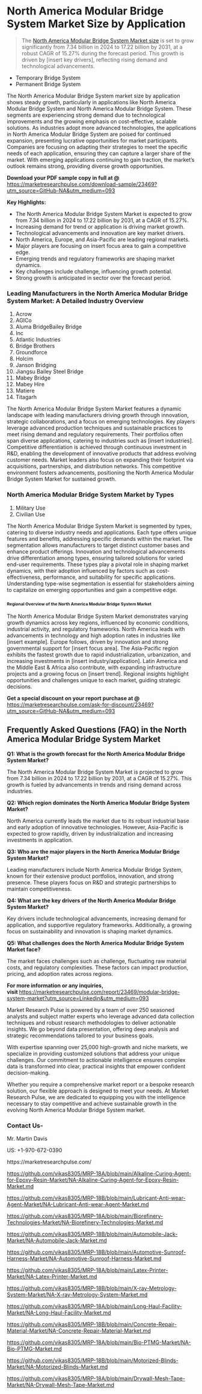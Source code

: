 <h1>North America Modular Bridge System Market&nbsp;Size by Application</h1><blockquote><p>The <a href="https://marketresearchpulse.com/download-sample/23469?utm_source=GitHub-NA&amp;utm_medium=093">North America Modular Bridge System Market size</a> is set to grow significantly from 7.34 billion in 2024 to 17.22 billion by 2031, at a robust CAGR of 15.27% during the forecast period. This growth is driven by [insert key drivers], reflecting rising demand and technological advancements.</p></blockquote><ul><li>Temporary Bridge System<li> Permanent Bridge System</li></ul><p>The North America Modular Bridge System market size by application shows steady growth, particularly in applications like North America Modular Bridge System and North America Modular Bridge System. These segments are experiencing strong demand due to technological improvements and the growing emphasis on cost-effective, scalable solutions. As industries adopt more advanced technologies, the applications in North America Modular Bridge System are poised for continued expansion, presenting lucrative opportunities for market participants. Companies are focusing on adapting their strategies to meet the specific needs of each application, ensuring they can capture a larger share of the market. With emerging applications continuing to gain traction, the market’s outlook remains strong, providing diverse growth opportunities.</p><p><strong>Download your PDF sample copy in full at @ </strong><a href="https://marketresearchpulse.com/download-sample/23469?utm_source=GitHub-NA&amp;utm_medium=093">https://marketresearchpulse.com/download-sample/23469?utm_source=GitHub-NA&amp;utm_medium=093</a></p><p><strong>Key Highlights: </strong></p><ul><li>The North America Modular Bridge System Market is expected to grow from 7.34 billion in 2024 to 17.22 billion by 2031, at a CAGR of 15.27%.</li><li>Increasing demand for trend or application is driving market growth.</li><li>Technological advancements and innovation are key market drivers.</li><li>North America, Europe, and Asia-Pacific are leading regional markets.</li><li>Major players are focusing on insert focus area to gain a competitive edge.</li><li>Emerging trends and regulatory frameworks are shaping market dynamics.</li><li>Key challenges include challenge, influencing growth potential.</li><li>Strong growth is anticipated in sector over the forecast period.</li></ul><h3>Leading Manufacturers in the North America Modular Bridge System Market: A Detailed Industry Overview</h3><ol><li>Acrow</li><li>AGICo</li><li>Aluma BridgeBailey Bridge</li><li>Inc</li><li>Atlantic Industries</li><li>Bridge Brothers</li><li>Groundforce</li><li>Holcim</li><li>Janson Bridging</li><li>Jiangsu Bailey Steel Bridge</li><li>Mabey Bridge</li><li>Mabey Hire</li><li>Matiere</li><li>Titagarh</li></ol><div class="flex max-w-full flex-col flex-grow"><div class="min-h-8 text-message flex w-full flex-col items-end gap-2 whitespace-normal break-words [.text-message+&amp;]:mt-5" dir="auto" data-message-author-role="assistant" data-message-id="fd8432e4-4910-450d-b182-61b7bfb0a01f" data-message-model-slug="gpt-4o"><div class="flex w-full flex-col gap-1 empty:hidden first:pt-[3px]"><div class="markdown prose w-full break-words dark:prose-invert light"><p>The North America Modular Bridge System Market features a dynamic landscape with leading manufacturers driving growth through innovation, strategic collaborations, and a focus on emerging technologies. Key players leverage advanced production techniques and sustainable practices to meet rising demand and regulatory requirements. Their portfolios often span diverse applications, catering to industries such as [insert industries]. Competitive differentiation is achieved through continuous investment in R&amp;D, enabling the development of innovative products that address evolving customer needs. Market leaders also focus on expanding their footprint via acquisitions, partnerships, and distribution networks. This competitive environment fosters advancements, positioning the North America Modular Bridge System Market for sustained growth.</p></div></div></div></div><h3>North America Modular Bridge System Market by Types</h3><ol><li>Military Use<li> Civilian Use</li></ol><div class="flex max-w-full flex-col flex-grow"><div class="min-h-8 text-message flex w-full flex-col items-end gap-2 whitespace-normal break-words [.text-message+&amp;]:mt-5" dir="auto" data-message-author-role="assistant" data-message-id="084470be-0bb7-4664-bddf-5156b4f41249" data-message-model-slug="gpt-4o-mini"><div class="flex w-full flex-col gap-1 empty:hidden first:pt-[3px]"><div class="markdown prose w-full break-words dark:prose-invert light"><p>The North America Modular Bridge System Market is segmented by types, catering to diverse industry needs and applications. Each type offers unique features and benefits, addressing specific demands within the market. The segmentation allows manufacturers to target distinct customer bases and enhance product offerings. Innovation and technological advancements drive differentiation among types, ensuring tailored solutions for varied end-user requirements. These types play a pivotal role in shaping market dynamics, with their adoption influenced by factors such as cost-effectiveness, performance, and suitability for specific applications. Understanding type-wise segmentation is essential for stakeholders aiming to capitalize on emerging opportunities and gain a competitive edge.</p></div></div></div></div><h3><span style="font-size: 11px;">Regional Overview of the North America Modular Bridge System Market</span></h3><div class="flex max-w-full flex-col flex-grow"><div class="min-h-8 text-message flex w-full flex-col items-end gap-2 whitespace-normal break-words [.text-message+&amp;]:mt-5" dir="auto" data-message-author-role="assistant" data-message-id="e9038762-ce64-4e30-91c9-9bd413514231" data-message-model-slug="gpt-4o-mini"><div class="flex w-full flex-col gap-1 empty:hidden first:pt-[3px]"><div class="markdown prose w-full break-words dark:prose-invert light"><p>The North America Modular Bridge System Market demonstrates varying growth dynamics across key regions, influenced by economic conditions, industrial activity, and regulatory frameworks. North America leads with advancements in technology and high adoption rates in industries like [insert example]. Europe follows, driven by innovation and strong governmental support for [insert focus area]. The Asia-Pacific region exhibits the fastest growth due to rapid industrialization, urbanization, and increasing investments in [insert industry/application]. Latin America and the Middle East &amp; Africa also contribute, with expanding infrastructure projects and a growing focus on [insert trend]. Regional insights highlight opportunities and challenges unique to each market, guiding strategic decisions.</p></div></div></div></div><p><strong>Get a special discount on your report purchase at @ </strong><a href="https://marketresearchpulse.com/ask-for-discount/23469?utm_source=GitHub-NA&amp;utm_medium=093">https://marketresearchpulse.com/ask-for-discount/23469?utm_source=GitHub-NA&amp;utm_medium=093</a></p><h2>Frequently Asked Questions (FAQ) in the North America Modular Bridge System Market</h2><p><strong>Q1: What is the growth forecast for the North America Modular Bridge System Market?</strong></p><p>The North America Modular Bridge System Market is projected to grow from 7.34 billion in 2024 to 17.22 billion by 2031, at a CAGR of 15.27%. This growth is fueled by advancements in trends and rising demand across industries.</p><p><strong>Q2: Which region dominates the North America Modular Bridge System Market?</strong></p><p>North America currently leads the market due to its robust industrial base and early adoption of innovative technologies. However, Asia-Pacific is expected to grow rapidly, driven by industrialization and increasing investments in application.</p><p><strong>Q3: Who are the major players in the North America Modular Bridge System Market?</strong></p><p>Leading manufacturers include North America Modular Bridge System, known for their extensive product portfolios, innovation, and strong presence. These players focus on R&amp;D and strategic partnerships to maintain competitiveness.</p><p><strong>Q4: What are the key drivers of the North America Modular Bridge System Market?</strong></p><p>Key drivers include technological advancements, increasing demand for application, and supportive regulatory frameworks. Additionally, a growing focus on sustainability and innovation is shaping market dynamics.</p><p><strong>Q5: What challenges does the North America Modular Bridge System Market face?</strong></p><p>The market faces challenges such as challenge, fluctuating raw material costs, and regulatory complexities. These factors can impact production, pricing, and adoption rates across regions.</p><p><strong>For more information or any inquiries, visit&nbsp;</strong><a href="https://marketresearchpulse.com/report/23469/modular-bridge-system-market?utm_source=Linkedin&utm_medium=093">https://marketresearchpulse.com/report/23469/modular-bridge-system-market?utm_source=Linkedin&utm_medium=093</a></p><p>Market Research Pulse is powered by a team of over 250 seasoned analysts and subject matter experts who leverage advanced data collection techniques and robust research methodologies to deliver actionable insights. We go beyond data presentation, offering deep analysis and strategic recommendations tailored to your business goals.</p><p>With expertise spanning over 25,000 high-growth and niche markets, we specialize in providing customized solutions that address your unique challenges. Our commitment to actionable intelligence ensures complex data is transformed into clear, practical insights that empower confident decision-making.</p><p>Whether you require a comprehensive market report or a bespoke research solution, our flexible approach is designed to meet your needs. At Market Research Pulse, we are dedicated to equipping you with the intelligence necessary to stay competitive and achieve sustainable growth in the evolving North America Modular Bridge System market.</p><h3><strong>Contact Us-</strong></h3><p>Mr. Martin Davis</p><p>US: +1-970-672-0390</p><p>https://marketresearchpulse.com/</p><p><a href="https://github.com/vikas8305/MRP-18A/blob/main/Alkaline-Curing-Agent-for-Epoxy-Resin-Market/NA-Alkaline-Curing-Agent-for-Epoxy-Resin-Market.md">https://github.com/vikas8305/MRP-18A/blob/main/Alkaline-Curing-Agent-for-Epoxy-Resin-Market/NA-Alkaline-Curing-Agent-for-Epoxy-Resin-Market.md</a></p><p><a href="https://github.com/vikas8305/MRP-18B/blob/main/Lubricant-Anti-wear-Agent-Market/NA-Lubricant-Anti-wear-Agent-Market.md">https://github.com/vikas8305/MRP-18B/blob/main/Lubricant-Anti-wear-Agent-Market/NA-Lubricant-Anti-wear-Agent-Market.md</a></p><p><a href="https://github.com/vikas8305/MRP-18A/blob/main/Biorefinery-Technologies-Market/NA-Biorefinery-Technologies-Market.md">https://github.com/vikas8305/MRP-18A/blob/main/Biorefinery-Technologies-Market/NA-Biorefinery-Technologies-Market.md</a></p><p><a href="https://github.com/vikas8305/MRP-18B/blob/main/Automobile-Jack-Market/NA-Automobile-Jack-Market.md">https://github.com/vikas8305/MRP-18B/blob/main/Automobile-Jack-Market/NA-Automobile-Jack-Market.md</a></p><p><a href="https://github.com/vikas8305/MRP-18B/blob/main/Automotive-Sunroof-Harness-Market/NA-Automotive-Sunroof-Harness-Market.md">https://github.com/vikas8305/MRP-18B/blob/main/Automotive-Sunroof-Harness-Market/NA-Automotive-Sunroof-Harness-Market.md</a></p><p><a href="https://github.com/vikas8305/MRP-18A/blob/main/Latex-Printer-Market/NA-Latex-Printer-Market.md">https://github.com/vikas8305/MRP-18A/blob/main/Latex-Printer-Market/NA-Latex-Printer-Market.md</a></p><p><a href="https://github.com/vikas8305/MRP-18B/blob/main/X-ray-Metrology-System-Market/NA-X-ray-Metrology-System-Market.md">https://github.com/vikas8305/MRP-18B/blob/main/X-ray-Metrology-System-Market/NA-X-ray-Metrology-System-Market.md</a></p><p><a href="https://github.com/vikas8305/MRP-18A/blob/main/Long-Haul-Facility-Market/NA-Long-Haul-Facility-Market.md">https://github.com/vikas8305/MRP-18A/blob/main/Long-Haul-Facility-Market/NA-Long-Haul-Facility-Market.md</a></p><p><a href="https://github.com/vikas8305/MRP-18B/blob/main/Concrete-Repair-Material-Market/NA-Concrete-Repair-Material-Market.md">https://github.com/vikas8305/MRP-18B/blob/main/Concrete-Repair-Material-Market/NA-Concrete-Repair-Material-Market.md</a></p><p><a href="https://github.com/vikas8305/MRP-18A/blob/main/Bio-PTMG-Market/NA-Bio-PTMG-Market.md">https://github.com/vikas8305/MRP-18A/blob/main/Bio-PTMG-Market/NA-Bio-PTMG-Market.md</a></p><p><a href="https://github.com/vikas8305/MRP-18B/blob/main/Motorized-Blinds-Market/NA-Motorized-Blinds-Market.md">https://github.com/vikas8305/MRP-18B/blob/main/Motorized-Blinds-Market/NA-Motorized-Blinds-Market.md</a></p><p><a href="https://github.com/vikas8305/MRP-18A/blob/main/Drywall-Mesh-Tape-Market/NA-Drywall-Mesh-Tape-Market.md">https://github.com/vikas8305/MRP-18A/blob/main/Drywall-Mesh-Tape-Market/NA-Drywall-Mesh-Tape-Market.md</a></p>
